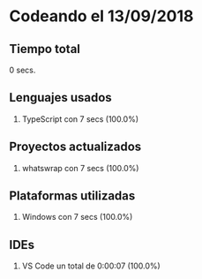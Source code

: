 # Codeando el 13/09/2018

## Tiempo total
0 secs.

## Lenguajes usados
1. TypeScript con 7 secs (100.0%)

## Proyectos actualizados
1. whatswrap con 7 secs (100.0%)

## Plataformas utilizadas
1. Windows con 7 secs (100.0%)

## IDEs
1. VS Code un total de 0:00:07 (100.0%)
